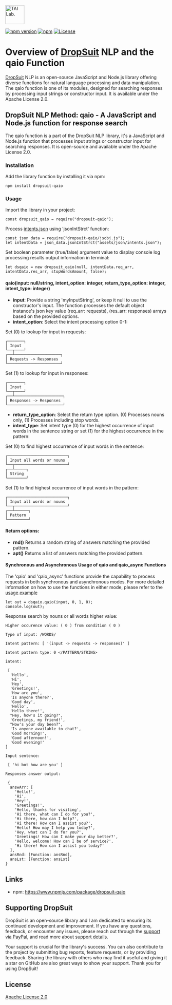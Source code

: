 [<img alt="TAI Lab." width="59px" src="https://github.com/ladooniani/tailab/blob/master/assets/tai_lab_terbinari_cbm_project_logo.png" />](https://github.com/ladooniani/dropsuit#readme)

[![npm version](https://img.shields.io/npm/v/dropsuit-qaio.svg?style=flat)](https://www.npmjs.com/package/dropsuit-qaio) [![npm](https://img.shields.io/npm/dt/dropsuit-qaio.svg?style=flat-square)](https://www.npmjs.com/package/dropsuit-qaio) [![License](https://img.shields.io/npm/l/dropsuit-qaio.svg)](https://www.npmjs.com/package/dropsuit-qaio)

# Overview of [DropSuit](https://github.com/ladooniani/dropsuit#readme) NLP and the qaio Function

[DropSuit](https://github.com/ladooniani/dropsuit#readme) NLP is an open-source JavaScript and Node.js library offering diverse functions for natural language processing and data manipulation. The qaio function is one of its modules, designed for searching responses by processing input strings or constructor input. It is available under the Apache License 2.0.

## DropSuit NLP Method: qaio - A JavaScript and Node.js function for response search

The qaio function is a part of the DropSuit NLP library, it's a JavaScript and Node.js function that processes input strings or constructor input for searching responses. It is open-source and available under the Apache License 2.0.

### Installation

Add the library function by installing it via npm:

```
npm install dropsuit-qaio
```

### Usage

Import the library in your project:

```
const dropsuit_qaio = require("dropsuit-qaio");

```

Process [intents.json](https://github.com/ladooniani/dropsuit-qaio/blob/main/test/intents.json) using 'jsonIntStrct' function:

```
const json_data = require("dropsuit-qaio/jsobj.js");
let intentData = json_data.jsonIntStrct("assets/json/intents.json");
```

Set boolean parameter (true/false) argument value to display console log processing results output information in terminal:

```
let dsqaio = new dropsuit_qaio(null, intentData.req_arr, intentData.res_arr, stopWordsAmount, false);
```

#### qaio(input: null/string, intent_option: integer, return_type_option: integer, intent_type: integer)

- **input**: Provide a string 'myInputString', or keep it null to use the constructor's input. The function processes the default object instance's json key value (req_arr: requests), (res_arr: responses) arrays based on the provided options.
- **intent_option**: Select the intent processing option 0-1:

Set (0) to lookup for input in requests:

```
┌───────┐
│ Input
└──┬────┘
┌──┴────────────────────┐
│ Requests -> Responses
└───────────────────────┘
```

Set (1) to lookup for input in responses:

```
┌───────┐
│ Input
└──┬────┘
┌──┴─────────────────────┐
│ Responses -> Responses
└────────────────────────┘
```

- **return_type_option**: Select the return type option. (0) Processes nouns only, (1) Processes including stop words.
- **intent_type**: Set intent type (0) for the highest occurrence of input words in the sentence string or set (1) for the highest occurrence in the pattern:

Set (0) to find highest occurrence of input words in the sentence:

```
┌──────────────────────────┐
│ Input all words or nouns
└──┬───────────────────────┘
┌──┴─────┐
│ String
└────────┘
```

Set (1) to find highest occurrence of input words in the pattern:

```
┌──────────────────────────┐
│ Input all words or nouns
└──┬───────────────────────┘
┌──┴──────┐
│ Pattern
└─────────┘
```

#### Return options:

- **rnd()** Returns a random string of answers matching the provided pattern.
- **apt()** Returns a list of answers matching the provided pattern.

#### Synchronous and Asynchronous Usage of qaio and qaio_async Functions

The 'qaio' and 'qaio_async' functions provide the capability to process requests in both synchronous and asynchronous modes. For more detailed information on how to use the functions in either mode, please refer to the [usage example](https://github.com/ladooniani/dropsuit-qaio/blob/main/test/index.test.js)

```
let out = dsqaio.qaio(input, 0, 1, 0);
console.log(out);
```

Response search by nouns or all words higher value:

```
Higher occurence value: ( 0 ) from condition ( 0 )

Type of input: /WORDS/

Intent pattern: [ '(input -> requests -> responses)' ]

Intent pattern type: 0 </PATTERN/STRING>

intent:

 [
  'Hello',
  'Hi',
  'Hey',
  'Greetings!',
  'How are you',
  'Is anyone there?',
  'Good day',
  'Hello',
  'Hello there!',
  "Hey, how's it going?",
  'Greetings, my friend!',
  "How's your day been?",
  'Is anyone available to chat?',
  'Good morning!',
  'Good afternoon!',
  'Good evening!'
]

Input sentence:

 [ 'hi bot how are you' ]

Responses answer output:

 {
  answArr: [
    'Hello!',
    'Hi',
    'Hey!',
    'Greetings!',
    'Hello, thanks for visiting',
    'Hi there, what can I do for you?',
    'Hi there, how can I help?',
    'Hi there! How can I assist you?',
    'Hello! How may I help you today?',
    'Hey, what can I do for you?',
    'Greetings! How can I make your day better?',
    'Hello, welcome! How can I be of service?',
    'Hi there! How can I assist you today?'
  ],
  ansRnd: [Function: ansRnd],
  ansLst: [Function: ansLst]
}

```

## Links

- npm: https://www.npmjs.com/package/dropsuit-qaio

## Supporting DropSuit

DropSuit is an open-source library and I am dedicated to ensuring its continued development and improvement. If you have any questions, feedback, or encounter any issues, please reach out through the [support via PayPal](https://www.paypal.com/paypalme/dropsuit?country.x=GE&locale.x=en_US), and read more about [support details](https://github.com/ladooniani/dropsuit/blob/main/Support.md).

Your support is crucial for the library's success. You can also contribute to the project by submitting bug reports, feature requests, or by providing feedback. Sharing the library with others who may find it useful and giving it a star on GitHub are also great ways to show your support. Thank you for using DropSuit!

## License

[Apache License 2.0](LICENSE.txt)